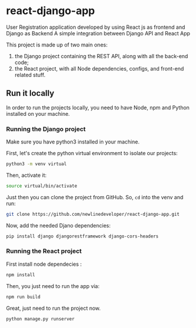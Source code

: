 # react-django-app
User Registration application developed by using React js as frontend and Django as Backend
A simple integration between Django API and React App

This project is made up of two main ones:

1. the Django project containing the REST API, along with all the back-end code;
2. the React project, with all Node dependencies, configs, and front-end related stuff.

## Run it locally

In order to run the projects locally, you need to have Node, npm and Python installed on your machine.

### Running the Django project

Make sure you have python3 installed in your machine.

First, let's create the python virtual environment to isolate our projects:

```bash
python3 -m venv virtual
```

Then, activate it:

```bash
source virtual/bin/activate
```

Just then you can clone the project from GitHub. So, `cd` into the venv and run:

```bash
git clone https://github.com/newlinedeveloper/react-django-app.git
```

Now, add the needed Djano dependencies:

```bash
pip install django djangorestframework django-cors-headers
```



### Running the React project

First install node dependecies :

```bash
npm install
```

Then, you just need to run the app via:

```bash
npm run build
```

Great, just need to run the project now. 

```bash
python manage.py runserver
```
